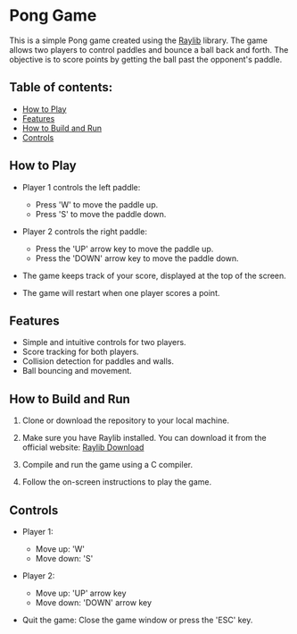 # Pong Game

This is a simple Pong game created using the [Raylib](https://www.raylib.com/) library. The game allows two players to control paddles and bounce a ball back and forth. The objective is to score points by getting the ball past the opponent's paddle.

## Table of contents:

- [How to Play](#how-to-play)
- [Features](#features)
- [How to Build and Run](#how-to-build-and-run)
- [Controls](#controls)

## How to Play

- Player 1 controls the left paddle:

  - Press 'W' to move the paddle up.
  - Press 'S' to move the paddle down.

- Player 2 controls the right paddle:

  - Press the 'UP' arrow key to move the paddle up.
  - Press the 'DOWN' arrow key to move the paddle down.

- The game keeps track of your score, displayed at the top of the screen.

- The game will restart when one player scores a point.

## Features

- Simple and intuitive controls for two players.
- Score tracking for both players.
- Collision detection for paddles and walls.
- Ball bouncing and movement.

## How to Build and Run

1. Clone or download the repository to your local machine.

2. Make sure you have Raylib installed. You can download it from the official website: [Raylib Download](https://www.raylib.com/)

3. Compile and run the game using a C compiler. 

4. Follow the on-screen instructions to play the game.

## Controls

- Player 1:

  - Move up: 'W'
  - Move down: 'S'

- Player 2:

  - Move up: 'UP' arrow key
  - Move down: 'DOWN' arrow key

- Quit the game: Close the game window or press the 'ESC' key.
